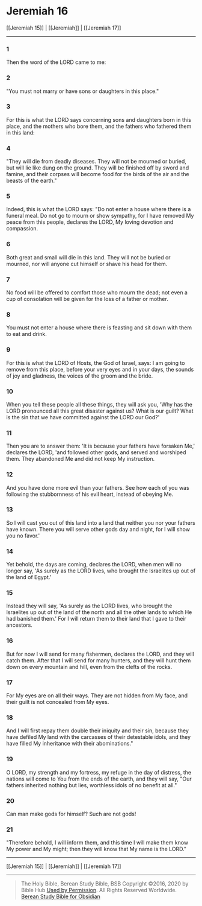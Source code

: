 # Jeremiah 16

[[Jeremiah 15]] | [[Jeremiah]] | [[Jeremiah 17]]

---

### 1
Then the word of the LORD came to me:

### 2
"You must not marry or have sons or daughters in this place."

### 3
For this is what the LORD says concerning sons and daughters born in this place, and the mothers who bore them, and the fathers who fathered them in this land:

### 4
"They will die from deadly diseases. They will not be mourned or buried, but will lie like dung on the ground. They will be finished off by sword and famine, and their corpses will become food for the birds of the air and the beasts of the earth."

### 5
Indeed, this is what the LORD says: "Do not enter a house where there is a funeral meal. Do not go to mourn or show sympathy, for I have removed My peace from this people, declares the LORD, My loving devotion and compassion.

### 6
Both great and small will die in this land. They will not be buried or mourned, nor will anyone cut himself or shave his head for them.

### 7
No food will be offered to comfort those who mourn the dead; not even a cup of consolation will be given for the loss of a father or mother.

### 8
You must not enter a house where there is feasting and sit down with them to eat and drink.

### 9
For this is what the LORD of Hosts, the God of Israel, says: I am going to remove from this place, before your very eyes and in your days, the sounds of joy and gladness, the voices of the groom and the bride.

### 10
When you tell these people all these things, they will ask you, 'Why has the LORD pronounced all this great disaster against us? What is our guilt? What is the sin that we have committed against the LORD our God?'

### 11
Then you are to answer them: 'It is because your fathers have forsaken Me,' declares the LORD, 'and followed other gods, and served and worshiped them. They abandoned Me and did not keep My instruction.

### 12
And you have done more evil than your fathers. See how each of you was following the stubbornness of his evil heart, instead of obeying Me.

### 13
So I will cast you out of this land into a land that neither you nor your fathers have known. There you will serve other gods day and night, for I will show you no favor.'

### 14
Yet behold, the days are coming, declares the LORD, when men will no longer say, 'As surely as the LORD lives, who brought the Israelites up out of the land of Egypt.'

### 15
Instead they will say, 'As surely as the LORD lives, who brought the Israelites up out of the land of the north and all the other lands to which He had banished them.' For I will return them to their land that I gave to their ancestors.

### 16
But for now I will send for many fishermen, declares the LORD, and they will catch them. After that I will send for many hunters, and they will hunt them down on every mountain and hill, even from the clefts of the rocks.

### 17
For My eyes are on all their ways. They are not hidden from My face, and their guilt is not concealed from My eyes.

### 18
And I will first repay them double their iniquity and their sin, because they have defiled My land with the carcasses of their detestable idols, and they have filled My inheritance with their abominations."

### 19
O LORD, my strength and my fortress, my refuge in the day of distress, the nations will come to You from the ends of the earth, and they will say, "Our fathers inherited nothing but lies, worthless idols of no benefit at all."

### 20
Can man make gods for himself? Such are not gods!

### 21
"Therefore behold, I will inform them, and this time I will make them know My power and My might; then they will know that My name is the LORD."

---

[[Jeremiah 15]] | [[Jeremiah]] | [[Jeremiah 17]]

---

> The Holy Bible, Berean Study Bible, BSB
> Copyright &copy;2016, 2020 by Bible Hub
> [Used by Permission](https://berean.bible/terms.htm). All Rights Reserved Worldwide.
> [Berean Study Bible for Obsidian](https://github.com/gapmiss/berean-study-bible-for-obsidian)

